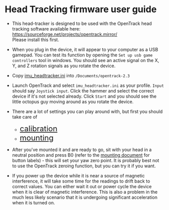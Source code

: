 # Head Tracking firmware user guide

* This head-tracker is designed to be used with the OpenTrack head tracking software available here: https://sourceforge.net/projects/opentrack.mirror/  
Please install this first.

* When you plug in the device, it will appear to your computer as a USB gamepad. You can test its function by opening the `Set up usb game controllers` tool in windows. You should see an active signal on the X, Y, and Z rotation signals as you rotate the device.

* Copy [imu_headtracker.ini](../other/imu_headtracker.ini) into `/Documents/opentrack-2.3`

* Launch OpenTrack and select `imu_headtracker.ini` as your profile. `Input` should say `Joystick input`. Click the hammer and select the correct device if it's not selected already. Click `Start` and you should see the little octopus guy moving around as you rotate the device.

* There are a lot of settings you can play around with, but first you should take care of
  * <font size="5"> [calibration](./calibration.md)
  * [mounting](./mounting.md) </font>


* After you've mounted it and are ready to go, sit with your head in a neutral position and press B0 (refer to the [mounting document](./mounting.md) for button labels) - this will set your yaw zero point. It is probably best not to use the OpenTrack zeroing function, but you can try it if you want.

* If you power up the device while it is near a source of magnetic interference, it will take some time for the readings to drift back to correct values. You can either wait it out or power cycle the device when it is clear of magnetic interference. This is also a problem in the much less likely scenario that it is undergoing significant acceleration when it is turned on.
